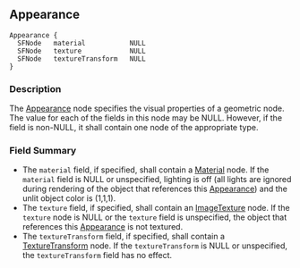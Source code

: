 ## Appearance

```
Appearance {
  SFNode   material           NULL
  SFNode   texture            NULL
  SFNode   textureTransform   NULL
}
```

### Description

The [Appearance](#appearance) node specifies the visual properties of a
geometric node. The value for each of the fields in this node may be NULL.
However, if the field is non-NULL, it shall contain one node of the appropriate
type.

### Field Summary

- The `material` field, if specified, shall contain a [Material](material.md)
node. If the `material` field is NULL or unspecified, lighting is off (all
lights are ignored during rendering of the object that references this
[Appearance](#appearance)) and the unlit object color is (1,1,1).
- The `texture` field, if specified, shall contain an
[ImageTexture](imagetexture.md) node. If the `texture` node is NULL or the
`texture` field is unspecified, the object that references this
[Appearance](#appearance) is not textured.
- The `textureTransform` field, if specified, shall contain a
[TextureTransform](texturetransform.md) node. If the `textureTransform` is NULL
or unspecified, the `textureTransform` field has no effect.
